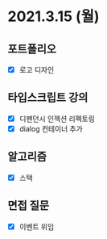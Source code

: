 # 2021.3.15 (월)

## 포트폴리오

- [x] 로고 디자인

## 타입스크립트 강의

- [x] 디펜던시 인젝션 리펙토링
- [x] dialog 컨테이너 추가

## 알고리즘

- [x] 스택

## 면접 질문

- [x] 이벤트 위임

